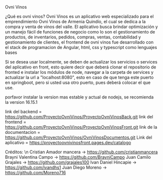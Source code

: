 Ovni Vinos 

¿Qué es ovni vinos? Ovni Vinos es un aplicativo web especializado para el emprendimiento Ovni Vinos de Armenia Quindío, el cual se dedica a la compra y venta de vinos 
del valle. El aplicativo busca brindar optimización y un manejo fácil de funciones de negocio como lo son el gestionamiento de productos, de inventarios, pedidos, 
compras, ventas, contabilidad y gestionamiento de clientes, el frontend de ovni vinos fue desarrollado con el stack de programacion de Angular, html, css y typescript 
como lenguajes bases

Si se desea usar localmente, se deben de actualizar los servicios o services del aplicativo en front, esto quiere decir que deberá clonar el repositorio de fronted 
e instalar los módulos de node, navegar a la carpeta de services y actualizar la url a "localhost:8080", esto en caso de que tenga este puerto en springboot, 
pero si usted usa otro puerto, pues deberá colocar el que use.

porfavor instalar la version mas estable y actual de nodejs, se recomienda la version 16.15.1

link del backend = https://github.com/ProyectoOvniVinos/ProyectoOvniVinosBack.git 
link del frontend = https://github.com/ProyectoOvniVinos/ProyectoOvniVinosFront.git 
link de la documentacion = https://github.com/ProyectoOvniVinos/OvniVinosDocumentos.git 
Link del aplicativo = https://proyectoovnivinosfront.pages.dev/catalogo

Créditos: \n
Cristian Amador mancera -> https://github.com/cristianmancera 
Brayni Valentina Campo -> https://github.com/BrayniCampo 
Juan Camilo Grajales -> https://github.com/grajales100 
Ivan Daniel Hincapie -> https://github.com/ivandhs1 
Juan Diego Moreno -> https://github.com/Moreno716
